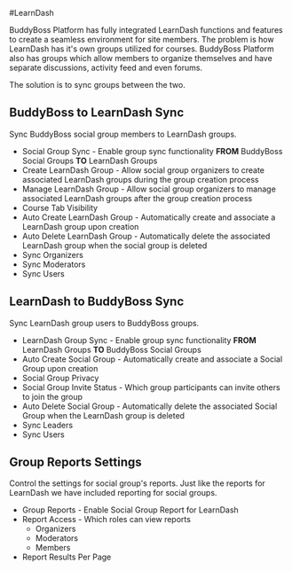 #LearnDash

BuddyBoss Platform has fully integrated LearnDash functions and features to create a seamless environment for site members. The problem is how LearnDash has it's own groups utilized for courses. BuddyBoss Platform also has groups which allow members to organize themselves and have separate discussions, activity feed and even forums.

The solution is to sync groups between the two.

BuddyBoss to LearnDash Sync<a name="buddyboss-to-learndash-sync"></a>
---------------------------

Sync BuddyBoss social group members to LearnDash groups.

*   Social Group Sync - Enable group sync functionality **FROM** BuddyBoss Social Groups **TO** LearnDash Groups
*   Create LearnDash Group - Allow social group organizers to create associated LearnDash groups during the group creation process
*   Manage LearnDash Group - Allow social group organizers to manage associated LearnDash groups after the group creation process
*   Course Tab Visibility
*   Auto Create LearnDash Group - Automatically create and associate a LearnDash group upon creation
*   Auto Delete LearnDash Group - Automatically delete the associated LearnDash group when the social group is deleted
*   Sync Organizers
*   Sync Moderators
*   Sync Users

LearnDash to BuddyBoss Sync<a name="learndash-to-buddyboss-sync"></a>
---------------------------

Sync LearnDash group users to BuddyBoss groups.

*   LearnDash Group Sync - Enable group sync functionality **FROM** LearnDash Groups **TO** BuddyBoss Social Groups
*   Auto Create Social Group - Automatically create and associate a Social Group upon creation
*   Social Group Privacy
*   Social Group Invite Status - Which group participants can invite others to join the group
*   Auto Delete Social Group - Automatically delete the associated Social Group when the LearnDash group is deleted
*   Sync Leaders
*   Sync Users

Group Reports Settings<a name="group-reports-settings"></a>
----------------------

Control the settings for social group's reports. Just like the reports for LearnDash we have included reporting for social groups.

*   Group Reports - Enable Social Group Report for LearnDash
*   Report Access - Which roles can view reports
    *   Organizers
    *   Moderators
    *   Members
*   Report Results Per Page